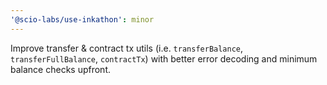 ```yaml
---
'@scio-labs/use-inkathon': minor
---
```


Improve transfer & contract tx utils (i.e. `transferBalance`, `transferFullBalance`, `contractTx`) with better error decoding and minimum balance checks upfront.
